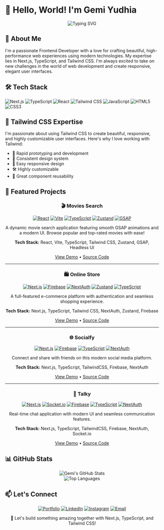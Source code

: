# 👋 Hello, World! I'm Gemi Yudhia

<div align="center">
  <img src="https://readme-typing-svg.herokuapp.com?font=Fira+Code&pause=1000&color=2E9EFF&center=true&vCenter=true&width=435&lines=Frontend+Developer;Next.js+%26+TypeScript+Enthusiast;Tailwind+CSS+Aficionado;Always+learning+new+things" alt="Typing SVG" />
</div>

## 🚀 About Me

I'm a passionate Frontend Developer with a love for crafting beautiful, high-performance web experiences using modern technologies. My expertise lies in Next.js, TypeScript, and Tailwind CSS. I'm always excited to take on new challenges in the world of web development and create responsive, elegant user interfaces.

## 🛠️ Tech Stack

![Next.js](https://img.shields.io/badge/-Next.js-000000?style=for-the-badge&logo=next.js&logoColor=white)
![TypeScript](https://img.shields.io/badge/-TypeScript-3178C6?style=for-the-badge&logo=typescript&logoColor=white)
![React](https://img.shields.io/badge/-React-61DAFB?style=for-the-badge&logo=react&logoColor=black)
![Tailwind CSS](https://img.shields.io/badge/-Tailwind_CSS-38B2AC?style=for-the-badge&logo=tailwind-css&logoColor=white)
![JavaScript](https://img.shields.io/badge/-JavaScript-F7DF1E?style=for-the-badge&logo=javascript&logoColor=black)
![HTML5](https://img.shields.io/badge/-HTML5-E34F26?style=for-the-badge&logo=html5&logoColor=white)
![CSS3](https://img.shields.io/badge/-CSS3-1572B6?style=for-the-badge&logo=css3&logoColor=white)

## 💅 Tailwind CSS Expertise

I'm passionate about using Tailwind CSS to create beautiful, responsive, and highly customizable user interfaces. Here's why I love working with Tailwind:

- 🚀 Rapid prototyping and development
- 🎨 Consistent design system
- 📱 Easy responsive design
- 🛠️ Highly customizable
- 🧩 Great component reusability

## 🌟 Featured Projects

<div align="center">

### 🎬 Movies Search
[![React](https://img.shields.io/badge/React-20232A?style=for-the-badge&logo=react&logoColor=61DAFB)](https://github.com/gemiyudhia/new-movie-project)
[![Vite](https://img.shields.io/badge/Vite-646CFF?style=for-the-badge&logo=vite&logoColor=white)](https://movie-project-sandy-nu.vercel.app/)
[![TypeScript](https://img.shields.io/badge/TypeScript-007ACC?style=for-the-badge&logo=typescript&logoColor=white)](https://github.com/gemiyudhia/new-movie-project)
[![Zustand](https://img.shields.io/badge/Zustand-000000?style=for-the-badge&logo=zustand&logoColor=white)](https://github.com/gemiyudhia/new-movie-project)
[![GSAP](https://img.shields.io/badge/GSAP-88CE02?style=for-the-badge&logo=greensock&logoColor=black)](https://github.com/gemiyudhia/new-movie-project)

A dynamic movie search application featuring smooth GSAP animations and a modern UI. Browse popular and top-rated movies with ease!

**Tech Stack:** React, Vite, TypeScript, Tailwind CSS, Zustand, GSAP, Headless UI

[View Demo](https://movie-project-sandy-nu.vercel.app/) • [Source Code](https://github.com/gemiyudhia/new-movie-project)

---

### 🛍️ Online Store
[![Next.js](https://img.shields.io/badge/Next.js-000000?style=for-the-badge&logo=next.js&logoColor=white)](https://github.com/gemiyudhia/onlinestore)
[![Firebase](https://img.shields.io/badge/Firebase-FFCA28?style=for-the-badge&logo=firebase&logoColor=black)](https://toko-online-mu.vercel.app/)
[![NextAuth](https://img.shields.io/badge/NextAuth-666666?style=for-the-badge&logo=next.js&logoColor=white)](https://github.com/gemiyudhia/onlinestore)
[![Zustand](https://img.shields.io/badge/Zustand-000000?style=for-the-badge&logo=zustand&logoColor=white)](https://github.com/gemiyudhia/onlinestore)
[![TypeScript](https://img.shields.io/badge/TypeScript-007ACC?style=for-the-badge&logo=typescript&logoColor=white)](https://github.com/gemiyudhia/onlinestore)

A full-featured e-commerce platform with authentication and seamless shopping experience.

**Tech Stack:** Next.js, TypeScript, Tailwind CSS, NextAuth, Zustand, Firebase

[View Demo](https://toko-online-mu.vercel.app/) • [Source Code](https://github.com/gemiyudhia/onlinestore)

---

### 🌐 Socialfy
[![Next.js](https://img.shields.io/badge/Next.js-000000?style=for-the-badge&logo=next.js&logoColor=white)](https://github.com/gemiyudhia/socialfy)
[![Firebase](https://img.shields.io/badge/Firebase-FFCA28?style=for-the-badge&logo=firebase&logoColor=black)](https://socialfy-kohl.vercel.app/)
[![TypeScript](https://img.shields.io/badge/TypeScript-007ACC?style=for-the-badge&logo=typescript&logoColor=white)](https://github.com/gemiyudhia/socialfy)
[![NextAuth](https://img.shields.io/badge/NextAuth-666666?style=for-the-badge&logo=next.js&logoColor=white)](https://github.com/gemiyudhia/socialfy)

Connect and share with friends on this modern social media platform.

**Tech Stack:** Next.js, TypeScript, TailwindCSS, Firebase, NextAuth

[View Demo](https://socialfy-kohl.vercel.app/) • [Source Code](https://github.com/gemiyudhia/socialfy)

---

### 💬 Talky
[![Next.js](https://img.shields.io/badge/Next.js-000000?style=for-the-badge&logo=next.js&logoColor=white)](https://github.com/gemiyudhia/talky)
[![Socket.io](https://img.shields.io/badge/Socket.io-010101?style=for-the-badge&logo=socket.io&logoColor=white)](https://talky-three.vercel.app/)
[![Firebase](https://img.shields.io/badge/Firebase-FFCA28?style=for-the-badge&logo=firebase&logoColor=black)](https://github.com/gemiyudhia/talky)
[![TypeScript](https://img.shields.io/badge/TypeScript-007ACC?style=for-the-badge&logo=typescript&logoColor=white)](https://github.com/gemiyudhia/talky)
[![NextAuth](https://img.shields.io/badge/NextAuth-666666?style=for-the-badge&logo=next.js&logoColor=white)](https://github.com/gemiyudhia/talky)

Real-time chat application with modern UI and seamless communication features.

**Tech Stack:** Next.js, TypeScript, TailwindCSS, Firebase, NextAuth, Socket.io

[View Demo](https://talky-three.vercel.app/) • [Source Code](https://github.com/gemiyudhia/talky)

</div>

## 📊 GitHub Stats

<div align="center">
  <img src="https://github-readme-stats.vercel.app/api?username=gemiyudhia&show_icons=true&theme=tokyonight" alt="Gemi's GitHub Stats" />
</div>

<div align="center">
  <img src="https://github-readme-stats.vercel.app/api/top-langs/?username=gemiyudhia&layout=compact&theme=tokyonight" alt="Top Languages" />
</div>

## 📫 Let's Connect

<div align="center">

[![Portfolio](https://img.shields.io/badge/-Portfolio-000000?style=for-the-badge&logo=About.me&logoColor=white)](https://gemiyudhiaa.vercel.app/)
[![LinkedIn](https://img.shields.io/badge/-LinkedIn-0A66C2?style=for-the-badge&logo=linkedin&logoColor=white)](https://linkedin.com/in/gemiyudhia)
[![Instagram](https://img.shields.io/badge/-Instagram-E4405F?style=for-the-badge&logo=instagram&logoColor=white)](https://www.instagram.com/yuudhia/)
[![Email](https://img.shields.io/badge/-Email-D14836?style=for-the-badge&logo=gmail&logoColor=white)](mailto:gemiyudhiaa@gmail.com)

</div>

<div align="center">
  
  🚀 Let's build something amazing together with Next.js, TypeScript, and Tailwind CSS!
  
</div>

